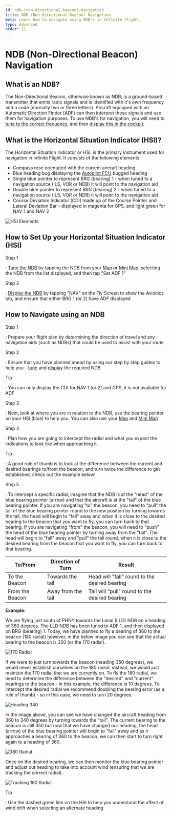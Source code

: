 ```yaml
---
id: ndb-(non-directional-beacon)-navigation
title: NDB (Non-Directional Beacon) Navigation
meta: Learn how to navigate using NDB's in Infinite Flight.
type: Advanced
order: 11
---
```


# NDB (Non-Directional Beacon) Navigation



## What is an NDB?

The Non-Directional Beacon, otherwise known as NDB; is a ground-based transmitter that emits radio signals and is identified with it's own frequency and a code (normally two or three letters). Aircraft equipped with an Automatic Direction Finder (ADF) can then interpret these signals and use them for navigation purposes. To use NDB's for navigation, you will need to [tune to the correct frequency](/guide/getting-started/pilot-user-interface/navigation#tuning-to-a-vor-or-adf), and then [display this in the cockpit](/guide/getting-started/pilot-user-interface/navigation#displaying-an-adf-in-your-aircraft).



## What is the Horizontal Situation Indicator (HSI)?

The Horizontal Situation Indicator or HSI, is the primary instrument used for navigation in Infinite Flight. It consists of the following elements:



- Compass rose orientated with the current aircraft heading
- Blue heading bug displaying the [Autopilot FCU](/guide/getting-started/pilot-user-interface/autopilot#autopilot) bugged heading
- Single blue pointer to represent BRG (bearing) 1 - when tuned to a navigation source (ILS, VOR or NDB) it will point to the navigation aid
- Double blue pointer to represent BRG (bearing) 2 - when tuned to a navigation source (ILS, VOR or NDB) it will point to the navigation aid
- Course Deviation Indicator (CDI) made up of the Course Pointer and Lateral Deviation Bar - displayed in magenta for GPS, and light green for NAV 1 and NAV 2

![HSI Elements](_images/manual/graphics/hsi-elements.jpg)



## How to Set Up your Horizontal Situation Indicator (HSI)

Step 1

: [Tune the NDB](/guide/getting-started/pilot-user-interface/navigation#tuning-to-a-vor-or-adf) by tapping the NDB from your [Map](/guide/getting-started/pilot-user-interface/flight-planning#map) or [Mini Map](/guide/getting-started/pilot-user-interface/flight-planning#mini-map), selecting the NDB from the list displayed, and then tap "Set ADF 1"



Step 2

: [Display the NDB](/guide/getting-started/pilot-user-interface/navigation#displaying-an-adf-in-your-aircraft) by tapping "NAV" on the Fly Screen to show the Avionics tab, and ensure that either BRG 1 (or 2) have ADF displayed



## How to Navigate using an NDB



Step 1

: Prepare your flight plan by determining the direction of travel and any navigation aids (such as NDBs) that could be used to assist with your route



Step 2

: Ensure that you have planned ahead by using our step by step guides to help you - [tune](/guide/getting-started/pilot-user-interface/navigation#tuning-to-a-vor-or-adf) and [display](/guide/getting-started/pilot-user-interface/navigation#displaying-an-adf-in-your-aircraft) the required NDB



Tip

: You can only display the CDI for NAV 1 (or 2) and GPS, it is not available for ADF



Step 3

: Next, look at where you are in relation to the NDB, use the bearing pointer on your HSI (blue) to help you. You can also use your [Map](/guide/getting-started/pilot-user-interface/flight-planning#map) and [Mini Map](/guide/getting-started/pilot-user-interface/flight-planning#mini-map)



Step 4

: Plan how you are going to intercept the radial and what you expect the indications to look like when approaching it



Tip

: A good rule of thumb is to look at the difference between the current and desired bearings to/from the beacon, and turn twice the difference to get established, check out the example below!



Step 5

: To intercept a specific radial, imagine that the NDB is at the "head" of the blue bearing pointer (arrow) and that the aircraft is at the "tail" of the blue bearing pointer. If you are navigating "to" the beacon, you need to "pull" the tail of the blue bearing pointer round to the new position by turning towards the tail, the head will begin to "fall" away and when it is close to the desired bearing to the beacon that you want to fly, you can turn back to that bearing. If you are navigating "from" the beacon, you will need to "push" the head of the blue bearing pointer by turning away from the "tail". The head will begin to "fall" away and "pull" the tail round, when it is close to the desired bearing from the beacon that you want to fly, you can turn back to that bearing.



| To/From         | Direction of Turn  | Result                                        |
| --------------- | ------------------ | --------------------------------------------- |
| To the Beacon   | Towards the tail   | Head will "fall" round to the desired bearing |
| From the Beacon | Away from the tail | Tail will "pull" round to the desired bearing |



**Example:**

We are flying just south of PHNY towards the Lanai (LLD) NDB on a heading of 360 degrees. The LLD NDB has been tuned to ADF 1, and then displayed on BRG (bearing) 1. Today, we have planned to fly a bearing of 360 to the beacon (180 radial) however, in the below image you can see that the actual bearing to the beacon is 350 (or the 170 radial).



![170 Radial](_images/manual/frames/170-radial.png)



If we were to just turn towards the beacon (heading 350 degrees), we would never establish ourselves on the 180 radial; instead, we would just maintain the 170 radial that we are currently on. To fly the 180 radial, we need to determine the difference between the "desired" and "current" bearings to the beacon - in this example, the difference is 10 degrees. To intercept the desired radial we recommend doubling the bearing error (as a rule of thumb) - so in this case, we need to turn 20 degrees.



![Heading 340](_images/manual/frames/heading-340.png)



In the image above, you can see we have changed the aircraft heading from 360 to 340 degrees by turning towards the "tail". The current bearing to the beacon is still 350 but now that we have changed our heading, the head (arrow) of the blue bearing pointer will begin to "fall" away and as it approaches a bearing of 360 to the beacon, we can then start to turn right again to a heading of 360.



![180 Radial](_images/manual/frames/180-radial.png)



Once on the desired bearing, we can then monitor the blue bearing pointer and adjust out heading to take into account wind (ensuring that we are tracking the correct radial).



![Tracking 180 Radial](_images/manual/frames/tracking-180-radial.png)



Tip

: Use the dashed green line on the HSI to help you understand the affect of wind drift when selecting an alternate heading



